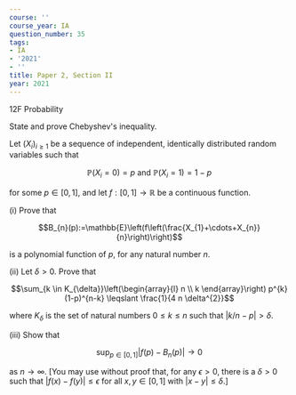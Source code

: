 ```yaml
---
course: ''
course_year: IA
question_number: 35
tags:
- IA
- '2021'
- ''
title: Paper 2, Section II
year: 2021
---
```



12F Probability

State and prove Chebyshev's inequality.

Let $\left(X_{i}\right)_{i \geqslant 1}$ be a sequence of independent, identically distributed random variables such that

$$\mathbb{P}\left(X_{i}=0\right)=p \text { and } \mathbb{P}\left(X_{i}=1\right)=1-p$$

for some $p \in[0,1]$, and let $f:[0,1] \rightarrow \mathbb{R}$ be a continuous function.

(i) Prove that

$$B_{n}(p):=\mathbb{E}\left(f\left(\frac{X_{1}+\cdots+X_{n}}{n}\right)\right)$$

is a polynomial function of $p$, for any natural number $n$.

(ii) Let $\delta>0$. Prove that

$$\sum_{k \in K_{\delta}}\left(\begin{array}{l}
n \\
k
\end{array}\right) p^{k}(1-p)^{n-k} \leqslant \frac{1}{4 n \delta^{2}}$$

where $K_{\delta}$ is the set of natural numbers $0 \leqslant k \leqslant n$ such that $|k / n-p|>\delta$.

(iii) Show that

$$\sup _{p \in[0,1]}\left|f(p)-B_{n}(p)\right| \rightarrow 0$$

as $n \rightarrow \infty$. [You may use without proof that, for any $\epsilon>0$, there is a $\delta>0$ such that $|f(x)-f(y)| \leqslant \epsilon$ for all $x, y \in[0,1]$ with $|x-y| \leqslant \delta$.]